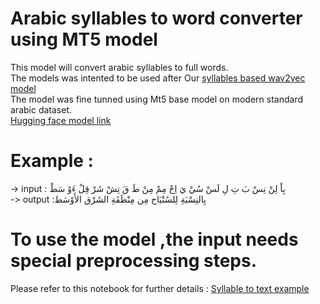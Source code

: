 # Arabic syllables to word converter using MT5 model
This model will convert arabic syllables to full words.\
The models was intented to be used after Our [syllables based wav2vec model](https://huggingface.co/IbrahimSalah/Arabic_speech_Syllables_recognition_Using_Wav2vec2) \
The model was fine tunned using Mt5 base model on modern standard arabic dataset.\
[Hugging face model link](IbrahimSalah/Arabic_Syllables_to_text_Converter_Using_MT5)

# Example :
-> input : بِاْ لِنْ نِسْ بَ تِ لِ لَسْ سُيْ يَ اِحْ مِمْ مِنْ طَ قَ تِشْ شَرْ قِلْ ءَوْ سَطْ\
-> output :بِالنِسْبَةِ لِلسُنْيَاح مِن مِنْطَقَةِ الشَرْق الأَوْسَط

# To use the model ,the input needs special preprocessing steps.
  Please refer to this notebook for further details : [Syllable to text example](https://colab.research.google.com/drive/1VdY16ADTUq6SKcBiORbMm7c-BJC3JxLS?usp=sharing)
